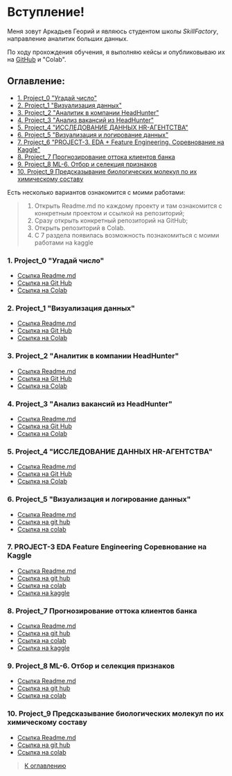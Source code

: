 # Вступление!

Меня зовут Аркадьев Георий и являюсь студентом школы *SkillFactory*, направление аналитик больших данных.

По ходу прохождения обучения, я выполняю кейсы и опубликовываю их на [GitHub](https://github.com/qv1k1/I_Win/tree/main) и "Colab".

## Оглавление:

* [1. Project_0 "Угадай число"](README.md#1-project_0-угадай-число)
* [2. Project_1 "Визуализация данных"](README.md#2-project_1-визуализация-данных)
* [3. Project_2 "Аналитик в компании HeadHunter"](README.md#3-project_2-аналитик-в-компании-headhunter)
* [4. Project_3 "Анализ вакансий из HeadHunter"](README.md#4-project_3-анализ-вакансий-из-headhunter)
* [5. Project_4 "ИССЛЕДОВАНИЕ ДАННЫХ HR-АГЕНТСТВА"](README.md#5-project_4-исследование-данных-hr-агентства)
* [6. Project_5 "Визуализация и логирование данных"](README.md#6-project_5-визуализация-и-логирование-данных)
* [7. Project_6 "PROJECT-3. EDA + Feature Engineering. Соревнование на Kaggle"](README.md#7-project-3-eda-feature-engineering-соревнование-на-kaggle)
* [8. Project_7 Прогнозирование оттока клиентов банка](README.md#8-project_7-прогнозирование-оттока-клиентов-банка)
* [9. Project_8 ML-6. Отбор и селекция признаков](README.md#9-project_8-ml-6-отбор-и-селекция-признаков)
* [10. Project_9 Предсказывание биологических молекул по их химическому составу](README.md#10-project_9-предсказывание-биологических-молекул-по-их-химическому-составу)




Есть несколько вариантов ознакомится с моими работами:

>1. Открыть Readme.md по каждому проекту и там ознакомится с конкретным проектом и ссылкой на репозиторий;
>2. Сразу открыть конкретный репозиторий на GitHub;
>3. Открыть репозиторий в Colab.
>4. C 7 раздела появилась возможность познакомиться с моими работами на kaggle

### 1. Project_0 "Угадай число"
* [Ссылка Readme.md](https://github.com/qv1k1/I_Win/blob/main/02%20%D0%9F%D1%80%D0%BE%D0%B5%D0%BA%D1%82%D1%8B/project_0/README.md)
* [Ссылка на Git Hub](https://github.com/qv1k1/I_Win/blob/main/02%20%D0%9F%D1%80%D0%BE%D0%B5%D0%BA%D1%82%D1%8B/project_0/Final_task_1.ipynb)
* [Ссылка на Colab](https://colab.research.google.com/drive/1336HNAMRhyTpd5pHPiU81Pxgyxwdz3r0)

### 2. Project_1 "Визуализация данных"

* [Ссылка Readme.md](https://github.com/qv1k1/I_Win/blob/main/02%20%D0%9F%D1%80%D0%BE%D0%B5%D0%BA%D1%82%D1%8B/project_1/README.md)
* [Ссылка на Git Hub](https://github.com/qv1k1/I_Win/blob/main/02%20%D0%9F%D1%80%D0%BE%D0%B5%D0%BA%D1%82%D1%8B/project_1/PYTHON-13.1.%20%D0%92%D0%B8%D0%B7%D1%83%D0%B0%D0%BB%D0%B8%D0%B7%D0%B0%D1%86%D0%B8%D1%8F%20%D0%B4%D0%B0%D0%BD%D0%BD%D1%8B%D1%85.ipynb)
* [Ссылка на Colab](https://colab.research.google.com/drive/1SF4eXxQcHlhZriLSzC1oogJU6jfEiyWc)

### 3. Project_2 "Аналитик в компании HeadHunter"

* [Ссылка Readme.md](https://github.com/qv1k1/I_Win/blob/main/02%20%D0%9F%D1%80%D0%BE%D0%B5%D0%BA%D1%82%D1%8B/project_2/README.md)
* [Ссылка на Git Hub](https://github.com/qv1k1/I_Win/blob/main/02%20%D0%9F%D1%80%D0%BE%D0%B5%D0%BA%D1%82%D1%8B/project_2/Project-1._%D0%9D%D0%BE%D1%83%D1%82%D0%B1%D1%83%D0%BA-%D1%88%D0%B0%D0%B1%D0%BB%D0%BE%D0%BD.ipynb)
* [Ссылка на Colab](https://colab.research.google.com/drive/18SZ3WtNB2dZ49YuqQGRRTfpESo8CmpLN)


### 4. Project_3 "Анализ вакансий из HeadHunter"

* [Ссылка Readme.md](https://github.com/qv1k1/I_Win/blob/main/02%20%D0%9F%D1%80%D0%BE%D0%B5%D0%BA%D1%82%D1%8B/project_3/README.md)
* [Ссылка на Git Hub](https://github.com/qv1k1/I_Win/blob/main/02%20%D0%9F%D1%80%D0%BE%D0%B5%D0%BA%D1%82%D1%8B/project_3/Project_2_%D0%9D%D0%BE%D1%83%D1%82%D0%B1%D1%83%D0%BA_%D1%88%D0%B0%D0%B1%D0%BB%D0%BE%D0%BD.ipynb)
* [Ссылка на Colab](https://colab.research.google.com/drive/1U2IquL6yLeRFkFkXjB9WUBiJt15IDfin?usp=sharing)

### 5. Project_4 "ИССЛЕДОВАНИЕ ДАННЫХ HR-АГЕНТСТВА"

* [Ссылка Readme.md](https://github.com/qv1k1/I_Win/blob/main/02%20%D0%9F%D1%80%D0%BE%D0%B5%D0%BA%D1%82%D1%8B/project_4/README.md)
* [Ссылка на Git Hub](https://github.com/qv1k1/I_Win/blob/main/02%20%D0%9F%D1%80%D0%BE%D0%B5%D0%BA%D1%82%D1%8B/project_4/EDA-4.2_HR_agency.ipynb)
* [Ссылка на Colab](https://colab.research.google.com/drive/1QDmZZdT8i3-nltIDOlCaLW0cDdEijEZj?usp=sharing)


### 6. Project_5 "Визуализация и логирование данных"

* [Ссылка Readme.md](https://github.com/qv1k1/I_Win/tree/main/02%20%D0%9F%D1%80%D0%BE%D0%B5%D0%BA%D1%82%D1%8B/project_5#readme)
* [Ссылка на git hub](https://github.com/qv1k1/I_Win/blob/main/02%20%D0%9F%D1%80%D0%BE%D0%B5%D0%BA%D1%82%D1%8B/project_5/noshowappointments_cometml.ipynb)
* [Ссылка на colab](https://colab.research.google.com/drive/1RHdGWtmYiCqITX3VrE82vrIGACCzWg7w?usp=sharing)

### 7. PROJECT-3 EDA Feature Engineering Соревнование на Kaggle

* [Ссылка Readme.md](https://github.com/qv1k1/I_Win/blob/main/02%20%D0%9F%D1%80%D0%BE%D0%B5%D0%BA%D1%82%D1%8B/project_6/README.md)
* [Ссылка на git hub](https://github.com/qv1k1/I_Win/blob/main/02%20%D0%9F%D1%80%D0%BE%D0%B5%D0%BA%D1%82%D1%8B/project_6/version-32-07-04-24.ipynb)
* [Ссылка на colab](https://colab.research.google.com/drive/1K3dD6QGTtGsna0ZPSRRoikkrmsKrA1IC?usp=sharing)
* [Ссылка на kaggle](https://www.kaggle.com/code/gonaspect/version-32-07-04-24)

### 8. Project_7 Прогнозирование оттока клиентов банка

* [Ссылка Readme.md](https://github.com/qv1k1/I_Win/blob/main/02%20%D0%9F%D1%80%D0%BE%D0%B5%D0%BA%D1%82%D1%8B/project_7/README.md)
* [Ссылка на git hub](https://github.com/qv1k1/I_Win/blob/main/02%20%D0%9F%D1%80%D0%BE%D0%B5%D0%BA%D1%82%D1%8B/project_7/ML-3._%D0%9F%D1%80%D0%B0%D0%BA%D1%82%D0%B8%D0%BA%D0%B0._%D0%9D%D0%BE%D1%83%D1%82%D0%B1%D1%83%D0%BA-%D1%88%D0%B0%D0%B1%D0%BB%D0%BE%D0%BD.ipynb)
* [Ссылка на colab](https://colab.research.google.com/drive/15GGW0KxNOEBLIomSIg2s3g5xnfUYZRyr)
* [Ссылка на kaggle](https://www.kaggle.com/code/gonaspect/prognoz-banka-30-04-24?scriptVersionId=174887163)

### 9. Project_8 ML-6. Отбор и селекция признаков

* [Ссылка Readme.md](https://github.com/qv1k1/I_Win/blob/main/02%20%D0%9F%D1%80%D0%BE%D0%B5%D0%BA%D1%82%D1%8B/project_8/README.md)
* [Ссылка на git hub](https://github.com/qv1k1/I_Win/blob/main/02%20%D0%9F%D1%80%D0%BE%D0%B5%D0%BA%D1%82%D1%8B/project_8/ML-6.9.%20%D0%9C%D0%BE%D0%B4%D1%83%D0%BB%D1%8C%20ML-6%20(HW-03)%20%D0%97%D0%B0%D0%B4%D0%B0%D0%BD%D0%B8%D0%B5%209.5.ipynb)
* [Ссылка на colab](https://colab.research.google.com/drive/11Vm9ZZ5j9wKuJSty3XN0XnkuAPys3gZw?usp=sharing)

### 10. Project_9 Предсказывание биологических молекул по их химическому составу

* [Ссылка Readme.md](https://github.com/qv1k1/I_Win/blob/main/02%20%D0%9F%D1%80%D0%BE%D0%B5%D0%BA%D1%82%D1%8B/project_9/README.md)
* [Ссылка на git hub](https://github.com/qv1k1/I_Win/blob/main/02%20%D0%9F%D1%80%D0%BE%D0%B5%D0%BA%D1%82%D1%8B/project_9/ML-7.%20%20%D0%9F%D1%80%D0%B0%D0%BA%D1%82%D0%B8%D0%BA%D0%B0.ipynb)
* [Ссылка на colab](https://colab.research.google.com/drive/1oesXokqTPusIf6gv0-vdlaphg4yKi8Bl?usp=sharing)



> [К оглавлению](README.md#оглавление)


